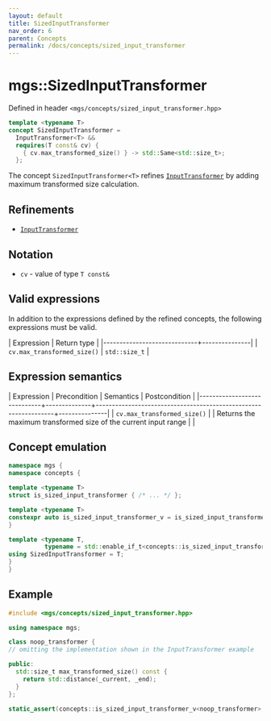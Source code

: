 ```yaml
---
layout: default
title: SizedInputTransformer
nav_order: 6
parent: Concepts
permalink: /docs/concepts/sized_input_transformer
---
```


# mgs::SizedInputTransformer

Defined in header `<mgs/concepts/sized_input_transformer.hpp>`

```cpp
template <typename T>
concept SizedInputTransformer =
  InputTransformer<T> &&
  requires(T const& cv) {
    { cv.max_transformed_size() } -> std::Same<std::size_t>;
  };
```

The concept `SizedInputTransformer<T>` refines [`InputTransformer`]() by adding maximum transformed size calculation.

## Refinements

* [`InputTransformer`]()

## Notation

* `cv` - value of type `T const&`

## Valid expressions

In addition to the expressions defined by the refined concepts, the following expressions must be valid.

| Expression                  | Return type   |
|-----------------------------+---------------|
| `cv.max_transformed_size()` | `std::size_t` |

## Expression semantics

| Expression                  | Precondition | Semantics                                                       | Postcondition |
|-----------------------------+--------------+-----------------------------------------------------------------+---------------|
| `cv.max_transformed_size()` |              | Returns the maximum transformed size of the current input range |               |

## Concept emulation

```cpp
namespace mgs {
namespace concepts {

template <typename T>
struct is_sized_input_transformer { /* ... */ };

template <typename T>
constexpr auto is_sized_input_transformer_v = is_sized_input_transformer<T>::value;
}

template <typename T,
          typename = std::enable_if_t<concepts::is_sized_input_transformer_v<T>>>
using SizedInputTransformer = T;
}
}
```

## Example

```cpp
#include <mgs/concepts/sized_input_transformer.hpp>

using namespace mgs;

class noop_transformer {
// omitting the implementation shown in the InputTransformer example 

public:
  std::size_t max_transformed_size() const {
    return std::distance(_current, _end);
  }
};

static_assert(concepts::is_sized_input_transformer_v<noop_transformer>, "");
```
